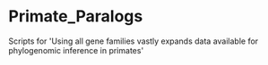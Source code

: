 # Primate_Paralogs
Scripts for 'Using all gene families vastly expands data available for phylogenomic inference in primates'
